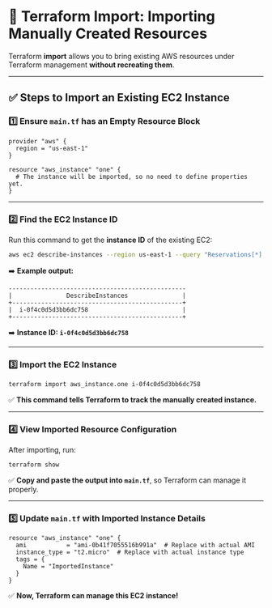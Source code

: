 # 📌 Terraform Import: Importing Manually Created Resources

Terraform **import** allows you to bring existing AWS resources under Terraform management **without recreating them**.

---

## ✅ Steps to Import an Existing EC2 Instance

### **1️⃣ Ensure `main.tf` has an Empty Resource Block**

```hcl
provider "aws" {
  region = "us-east-1"
}

resource "aws_instance" "one" {
  # The instance will be imported, so no need to define properties yet.
}
```

---

### **2️⃣ Find the EC2 Instance ID**

Run this command to get the **instance ID** of the existing EC2:

```bash
aws ec2 describe-instances --region us-east-1 --query "Reservations[*].Instances[*].InstanceId" --output table

```

➡️ **Example output:**
```
-------------------------------------------------
|               DescribeInstances               |
+-----------------------------------------------+
|  i-0f4c0d5d3bb6dc758                          |
+-----------------------------------------------+
```
➡️ **Instance ID: `i-0f4c0d5d3bb6dc758`**

---

### **3️⃣ Import the EC2 Instance**

```bash
terraform import aws_instance.one i-0f4c0d5d3bb6dc758
```
✅ **This command tells Terraform to track the manually created instance.**

---

### **4️⃣ View Imported Resource Configuration**

After importing, run:

```bash
terraform show
```
✅ **Copy and paste the output into `main.tf`**, so Terraform can manage it properly.

---

### **5️⃣ Update `main.tf` with Imported Instance Details**

```hcl
resource "aws_instance" "one" {
  ami           = "ami-0b41f7055516b991a"  # Replace with actual AMI
  instance_type = "t2.micro"  # Replace with actual instance type
  tags = {
    Name = "ImportedInstance"
  }
}
```

✅ **Now, Terraform can manage this EC2 instance!**


